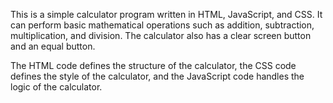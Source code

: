 This is a simple calculator program written in HTML, JavaScript, and CSS. It can perform basic mathematical operations such as addition, subtraction, multiplication, and division. The calculator also has a clear screen button and an equal button.

The HTML code defines the structure of the calculator, the CSS code defines the style of the calculator, and the JavaScript code handles the logic of the calculator.
